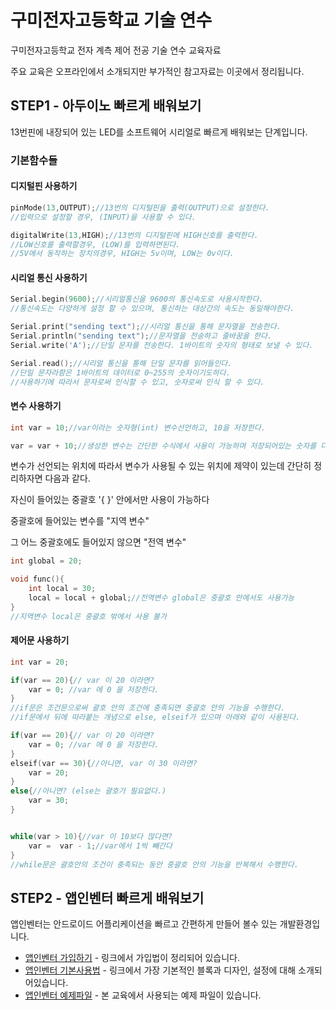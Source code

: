 # 구미전자고등학교 기술 연수 
구미전자고등학교 전자 계측 제어 전공 기술 연수 교육자료

주요 교육은 오프라인에서 소개되지만 부가적인 참고자료는 이곳에서 정리됩니다.


## STEP1 - 아두이노 빠르게 배워보기
13번핀에 내장되어 있는 LED를 소프트웨어 시리얼로 빠르게 배워보는 단계입니다.

### 기본함수들 

#### 디지털핀 사용하기
```c++
pinMode(13,OUTPUT);//13번의 디지털핀을 출력(OUTPUT)으로 설정한다.
//입력으로 설정할 경우, (INPUT)을 사용할 수 있다.

digitalWrite(13,HIGH);//13번의 디지털핀에 HIGH신호를 출력한다.
//LOW신호를 출력할경우, (LOW)를 입력하면된다. 
//5V에서 동작하는 장치의경우, HIGH는 5v이며, LOW는 0v이다.
```

#### 시리얼 통신 사용하기
```c++
Serial.begin(9600);//시리얼통신을 9600의 통신속도로 사용시작한다.
//통신속도는 다양하게 설정 할 수 있으며, 통신하는 대상간의 속도는 동일해야한다.

Serial.print("sending text");//시리얼 통신을 통해 문자열을 전송한다.
Serial.println("sending text");//문자열을 전송하고 줄바꿈을 한다.
Serial.write('A');//단일 문자를 전송한다. 1바이트의 숫자의 형태로 보낼 수 있다.

Serial.read();//시리얼 통신을 통해 단일 문자를 읽어들인다.
//단일 문자라함은 1바이트의 데이터로 0~255의 숫자이기도하다.
//사용하기에 따라서 문자로써 인식할 수 있고, 숫자로써 인식 할 수 있다.
```

#### 변수 사용하기
```c++
int var = 10;//var이라는 숫자형(int) 변수선언하고, 10을 저장한다.

var = var + 10;//생성한 변수는 간단한 수식에서 사용이 가능하며 저장되어있는 숫자를 다시 변경할 수 있다.
```
변수가 선언되는 위치에 따라서 변수가 사용될 수 있는 위치에 제약이 있는데 간단히 정리하자면 다음과 같다.

자신이 들어있는 중괄호 '{ }' 안에서만 사용이 가능하다

중괄호에 들어있는 변수를 "지역 변수"

그 어느 중괄호에도 들어있지 않으면 "전역 변수"
```c++
int global = 20;

void func(){
	int local = 30;
	local = local + global;//전역변수 global은 중괄호 안에서도 사용가능 
}
//지역변수 local은 중괄호 밖에서 사용 불가
```

#### 제어문 사용하기
```c++
int var = 20;

if(var == 20){// var 이 20 이라면? 
	var = 0; //var 에 0 을 저장한다.
}
//if문은 조건문으로써 괄호 안의 조건에 충족되면 중괄호 안의 기능을 수행한다.
//if문에서 뒤에 따라붙는 개념으로 else, elseif가 있으며 아래와 같이 사용된다.

if(var == 20){// var 이 20 이라면? 
	var = 0; //var 에 0 을 저장한다.
}
elseif(var == 30){//아니면, var 이 30 이라면?
	var = 20;
}
else{//아니면? (else는 괄호가 필요없다.)
	var = 30;
}


while(var > 10){//var 이 10보다 많다면?
	var =  var - 1;//var에서 1씩 빼간다
}
//while문은 괄호안의 조건이 충족되는 동안 중괄호 안의 기능을 반복해서 수행한다.
```

## STEP2 - 앱인벤터 빠르게 배워보기

앱인벤터는 안드로이드 어플리케이션을 빠르고 간편하게 만들어 볼수 있는 개발환경입니다.

* [앱인벤터 가입하기](http://blog.naver.com/roboholic84/220303159639) - 링크에서 가입법이 정리되어 있습니다.
* [앱인벤터 기본사용법](http://blog.naver.com/roboholic84/220303311283) - 링크에서 가장 기본적인 블록과 디자인, 설정에 대해 소개되어있습니다.
* [앱인벤터 예제파일](https://drive.google.com/drive/folders/0BwIpt2c6_KcfdVNWY2VORHc0R3M?usp=sharing) - 본 교육에서 사용되는 예제 파일이 있습니다.






